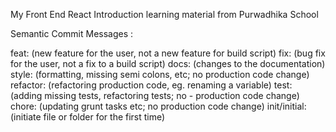 My Front End React Introduction learning material from Purwadhika School

Semantic Commit Messages :

feat: (new feature for the user, not a new feature for build script)
fix: (bug fix for the user, not a fix to a build script)
docs: (changes to the documentation)
style: (formatting, missing semi colons, etc; no production code change)
refactor: (refactoring production code, eg. renaming a variable)
test: (adding missing tests, refactoring tests; no - production code change)
chore: (updating grunt tasks etc; no production code change)
init/initial: (initiate file or folder for the first time)
